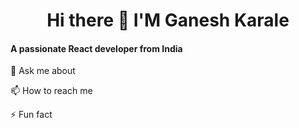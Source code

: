 <h1 align="center">  Hi there 👋 I'M Ganesh Karale</h1>
<h4>A passionate React developer from India</h4>
<p>💬 Ask me about</p>
<p>📫 How to reach me</p>
<p>⚡ Fun fact</p>


<!--
**Ganesh15212/Ganesh15212** is a ✨ _special_ ✨ repository because its `README.md` (this file) appears on your GitHub profile.

Here are some ideas to get you started:

- 
-<h5> 💬 Ask me about</h5> 

I'm a passionate software developer with a keen interest in web development and open-source projects.
- 📫 How to reach me: ...
- 😄 Pronouns: ...
- ⚡ Fun fact: ...
-->
